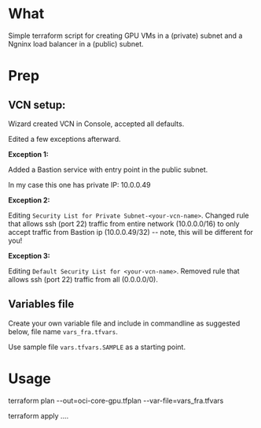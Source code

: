 
# What

Simple terraform script for creating GPU VMs in a (private) subnet and a Ngninx load balancer in a (public) subnet.  

# Prep 

## VCN setup: 

Wizard created VCN in Console, accepted all defaults. 

Edited a few exceptions afterward. 

**Exception 1:** 

Added a Bastion service with entry point in the public subnet. 

In my case this one has private IP: 10.0.0.49

**Exception 2:** 

Editing `Security List for Private Subnet-<your-vcn-name>`.
Changed rule that allows ssh (port 22) traffic from entire network (10.0.0.0/16) 
to only accept traffic from Bastion ip (10.0.0.49/32) -- note, this will be different for you! 

**Exception 3:**

Editing `Default Security List for <your-vcn-name>`.
Removed rule that allows ssh (port 22) traffic from all (0.0.0.0/0).

## Variables file

Create your own variable file and include in commandline as suggested below, file name `vars_fra.tfvars`. 

Use sample file `vars.tfvars.SAMPLE` as a starting point.  

# Usage

terraform plan --out=oci-core-gpu.tfplan --var-file=vars_fra.tfvars

terraform apply ....
